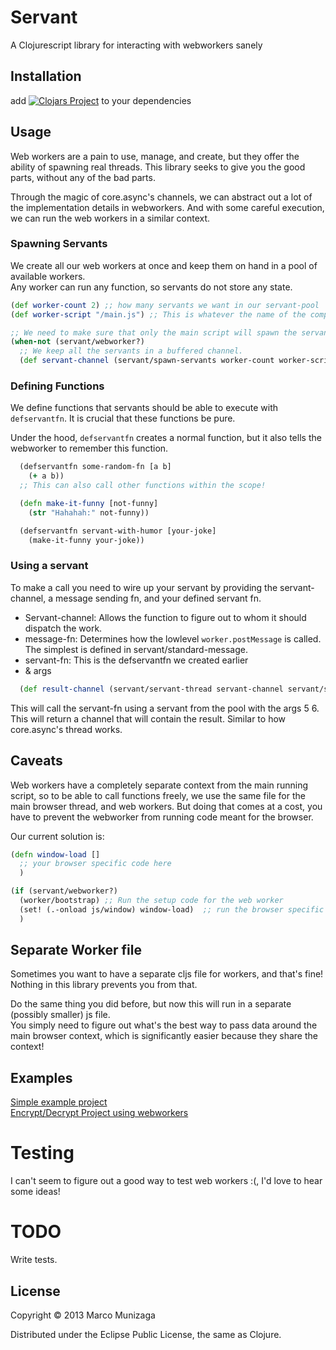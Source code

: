 # Servant

A Clojurescript library for interacting with webworkers sanely

## Installation 

add 
[![Clojars Project](https://img.shields.io/clojars/v/servant.svg)](https://clojars.org/servant)
to your dependencies

## Usage

Web workers are a pain to use, manage, and create, but they offer the ability of spawning real threads.
This library seeks to give you the good parts, without any of the bad parts.
  
Through the magic of core.async's channels, we can abstract out a lot of the implementation details in webworkers.
And with some careful execution, we can run the web workers in a similar context.  

### Spawning Servants
We create all our web workers at once and keep them on hand in a pool of available workers.  
Any worker can run any function, so servants do not store any state.  


```clojure
(def worker-count 2) ;; how many servants we want in our servant-pool
(def worker-script "/main.js") ;; This is whatever the name of the compiled javascript will be

;; We need to make sure that only the main script will spawn the servants.
(when-not (servant/webworker?)
  ;; We keep all the servants in a buffered channel.
  (def servant-channel (servant/spawn-servants worker-count worker-script)))
```

### Defining Functions
We define functions that servants should be able to execute with `defservantfn`. It is crucial that these functions be pure.  

Under the hood, `defservantfn` creates a normal function, but it also tells the webworker to remember this function. 

```clojure
  (defservantfn some-random-fn [a b]
    (+ a b))
  ;; This can also call other functions within the scope!

  (defn make-it-funny [not-funny]
    (str "Hahahah:" not-funny))

  (defservantfn servant-with-humor [your-joke]
    (make-it-funny your-joke))
```

### Using a servant 
To make a call you need to wire up your servant by providing the 
servant-channel, a message sending fn, and your defined servant fn.
  
* Servant-channel: Allows the function to figure out to whom it should dispatch the work. 
* message-fn: Determines how the lowlevel `worker.postMessage` is called. The simplest is defined in servant/standard-message.
* servant-fn: This is the defservantfn we created earlier
* & args
  
```clojure
  (def result-channel (servant/servant-thread servant-channel servant/standard-message servant-fn 5 6))
```

This will call the servant-fn using a servant from the pool with the args 5 6.   
This will return a channel that will contain the result. Similar to how core.async's thread works.

## Caveats
Web workers have a completely separate context from the main running script, so to be able to call functions freely, 
we use the same file for the main browser thread, and web workers. But doing that comes at a cost, you have to 
prevent the webworker from running code meant for the browser.   

Our current solution is:
```clojure
(defn window-load []
  ;; your browser specific code here
  )

(if (servant/webworker?)
  (worker/bootstrap) ;; Run the setup code for the web worker
  (set! (.-onload js/window) window-load)  ;; run the browser specific code
  )
```

## Separate Worker file

Sometimes you want to have a separate cljs file for workers, and that's fine!   
Nothing in this library prevents you from that.
  
Do the same thing you did before, but now this will run in a separate (possibly smaller) js file.  
You simply need to figure out what's the best way to pass data around the main browser context, 
which is significantly easier because they share the context!

## Examples
[Simple example project](https://github.com/MarcoPolo/servant-demo)   
[Encrypt/Decrypt Project using webworkers](https://github.com/MarcoPolo/servant-crypt-demo)

# Testing

I can't seem to figure out a good way to test web workers :(, I'd love to hear some ideas!

# TODO

Write tests.

## License

Copyright © 2013 Marco Munizaga

Distributed under the Eclipse Public License, the same as Clojure.
